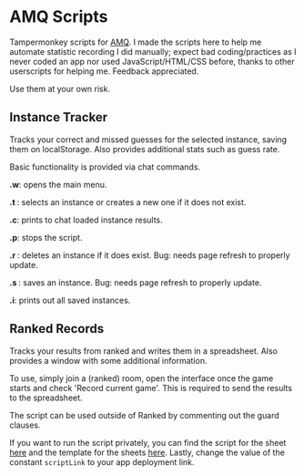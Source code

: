 # AMQ Scripts
Tampermonkey scripts for [AMQ](https://animemusicquiz.com/). I made the scripts here to help me automate statistic recording I did manually; expect bad coding/practices as I never coded an app nor used JavaScript/HTML/CSS before, thanks to other userscripts for helping me. Feedback appreciated.

Use them at your own risk.

## Instance Tracker 

Tracks your correct and missed guesses for the selected instance, saving them on localStorage. Also provides additional stats such as guess rate.

Basic functionality is provided via chat commands.

**.w**: opens the main menu.

**.t <instance>**: selects an instance or creates a new one if it does not exist.

**.c**: prints to chat loaded instance results.

**.p**: stops the script.

**.r <instance>**: deletes an instance if it does exist. Bug: needs page refresh to properly update.

**.s <instance>**: saves an instance. Bug: needs page refresh to properly update.

**.i**: prints out all saved instances.

## Ranked Records

Tracks your results from ranked and writes them in a spreadsheet. Also provides a window with some additional information.

To use, simply join a (ranked) room, open the interface once the game starts and check 'Record current game'. This is required to send the results to the spreadsheet.

The script can be used outside of Ranked by commenting out the guard clauses.

If you want to run the script privately, you can find the script for the sheet [here](macros/ranked-sheet.gs) and the template for the sheets [here](https://docs.google.com/spreadsheets/d/1uMkyW8L-qEYOEVpyRV4g3A_nApwa7boo9NIwq9z9-98/edit?usp=sharing). Lastly, change the value of the constant `scriptLink` to your app deployment link.
